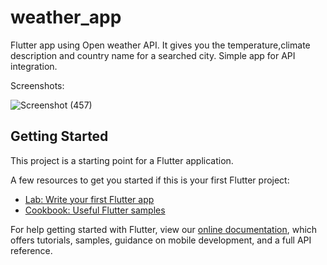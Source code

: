 # weather_app

Flutter app using Open weather API. It gives you the temperature,climate description and country name for a searched city.
Simple app for API integration.

Screenshots:

![Screenshot (457)](https://user-images.githubusercontent.com/70195348/121572772-273ea000-ca42-11eb-9a00-be91edf88a18.png)


## Getting Started

This project is a starting point for a Flutter application.

A few resources to get you started if this is your first Flutter project:

- [Lab: Write your first Flutter app](https://flutter.dev/docs/get-started/codelab)
- [Cookbook: Useful Flutter samples](https://flutter.dev/docs/cookbook)

For help getting started with Flutter, view our
[online documentation](https://flutter.dev/docs), which offers tutorials,
samples, guidance on mobile development, and a full API reference.
